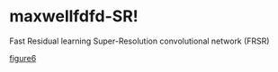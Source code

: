 # maxwellfdfd-SR!

Fast Residual learning Super-Resolution convolutional network (FRSR) 


[figure6](https://user-images.githubusercontent.com/99333410/183542958-c002a2d3-2a63-4e04-9808-749933eff5e4.jpg)
